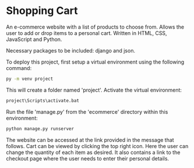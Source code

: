 # Shopping Cart

An e-commerce website with a list of products to choose from. Allows the user to add or drop items to a personal cart. Written in HTML, CSS, JavaScript and Python.

Necessary packages to be included: django and json.

To deploy this project, first setup a virtual environment using the following command:
```bash
py -m venv project
```
This will create a folder named 'project'. Activate the virtual environment:
```bash
project\Scripts\activate.bat
```
Run the file 'manage.py' from the 'ecommerce' directory within this environment:
```bash
python manage.py runserver
```
The website can be accessed at the link provided in the message that follows.
Cart can be viewed by clicking the top right icon. Here the user can change the quantity of each item as desired. It also contains a link to the checkout page where the user needs to enter their personal details.
